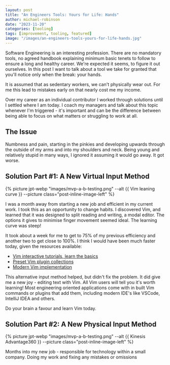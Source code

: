 ```yaml
---
layout: post
title: "An Engineers Tools: Yours for Life: Hands"
author: michael-robinson
date: "2023-11-20"
categories: [tooling]
tags: [improvement, tooling, featured]
image: "/images/an-engineers-tools-yours-for-life-hands.jpg"
---
```


Software Engineering is an interesting profession. There are no mandatory tools, no agreed handbook explaining minimum basic tenets to follow to ensure a long and healthy career. We're expected it seems, to figure it out ourselves. In this post I want to talk about a tool we take for granted that you'll notice only when the break: your hands.

It is assumed that as sedentary workers, we can't physically wear out. For me this lead to mistakes early on that nearly cost me my income.

Over my career as an individual contributor I worked through solutions until I settled where I am today. I coach my managers and talk about this topic whenever I'm triggered - it's important and can be the difference between being able to focus on what matters or struggling to work at all.

## The Issue

Numbness and pain, starting in the pinkies and developing upwards through the outside of my arms and into my shoulders and neck. Being young and relatively stupid in many ways, I ignored it assuming it would go away. It got worse.

## Solution Part #1: A New Virtual Input Method

{% picture jpt-webp "images/mvp-a-b-testing.png" --alt {{ Vim leaning curve }} --picture class="post-inline-image-left" %}

I was a month away from starting a new job and efficient in my current work. I took this as an opportunity to change habits. I discovered Vim, and learned that it was designed to split reading and writing, a modal editor. The options it gives to minimise finger movement seemed ideal. The learning curve was steep!

It took about a week for me to get to 75% of my previous efficiency and another two to get close to 100%. I think I would have been much faster today, given the resources available:

- [Vim interactive tutorials, learn the basics]()
- [Preset Vim plugin collections](lazyvim)
- [Modern Vim implementation](neovim)

This alternative input method helped, but didn't fix the problem. It did give me a new joy - editing text with Vim. All Vim users will tell you it's worth learning! Most engineering oriented applications come with in built Vim commands or plugins that add them, including modern IDE's like VSCode, IntelliJ IDEA and others.

Do your brain a favour and learn Vim today.

## Solution Part #2: A New Physical Input Method

{% picture jpt-webp "images/mvp-a-b-testing.png" --alt {{ Kinesis Advantage360 }} --picture class="post-inline-image-left" %}

Months into my new job - responsible for technology within a small company. Doing my work and fixing any mistakes or omissions
